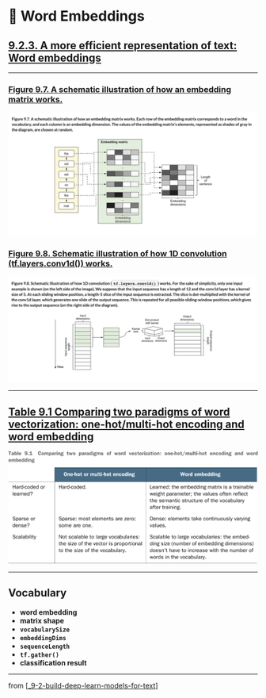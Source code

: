 # 🧬 Word Embeddings

## [**9.2.3.** A more efficient representation of text: Word embeddings](https://livebook.manning.com/book/deep-learning-with-javascript/chapter-9/117)

---

### [**Figure 9.7.** A schematic illustration of how an embedding matrix works.](https://livebook.manning.com/book/deep-learning-with-javascript/chapter-9/ch09fig07)

<img src="../../../assets/figures/Figure_9-7.png">

### [**Figure 9.8.** Schematic illustration of how 1D convolution (tf.layers.conv1d()) works.](https://livebook.manning.com/book/deep-learning-with-javascript/chapter-9/ch09fig08)

<img src="../../../assets/figures/Figure_9-8.png">

<link rel="stylesheet" type="text/css" media="all" href="../../../assets/css/custom.css" />

---

## [**Table 9.1** Comparing two paradigms of word vectorization: one-hot/multi-hot encoding and word embedding](https://livebook.manning.com/book/deep-learning-with-javascript/chapter-9/ch09table01)

<img src="../../../assets/tables/table_9-1.png"/>

---

## **Vocabulary**

- <b>word embedding</b>
- <b>matrix shape</b>
- <b>`vocabularySize`</b>
- <b>`embeddingDims`</b>
- <b>`sequenceLength`</b>
- <b>`tf.gather()`</b>
- <b>classification result</b>

---

from [[_9-2-build-deep-learn-models-for-text]]

[//begin]: # "Autogenerated link references for markdown compatibility"
[_9-2-build-deep-learn-models-for-text]: _9-2-build-deep-learn-models-for-text.md "🧬 Text Deep Learn Models"
[//end]: # "Autogenerated link references"
